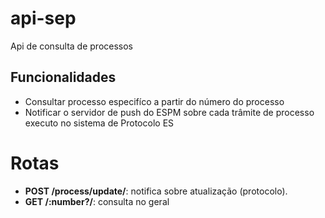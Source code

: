 # api-sep
Api de consulta de processos

## Funcionalidades

- Consultar processo especifíco a partir do número do processo
- Notificar o servidor de push do ESPM sobre cada trâmite de processo executo no sistema de Protocolo ES

# Rotas

- **POST /process/update/**: notifica sobre atualização (protocolo).
- **GET /:number?/**: consulta no geral
